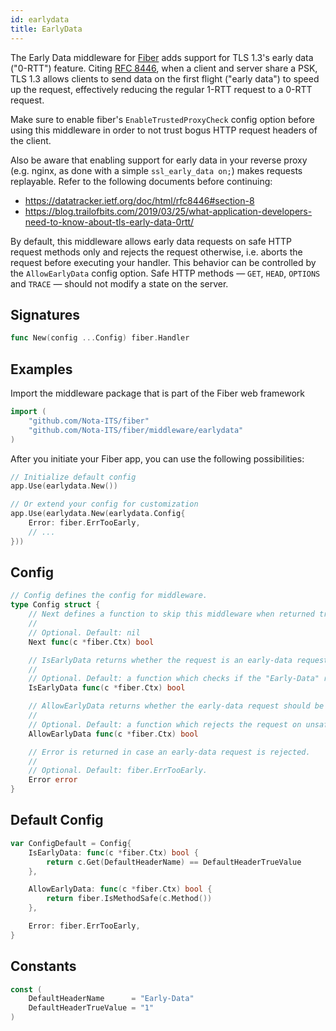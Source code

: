 ```yaml
---
id: earlydata
title: EarlyData
---
```


The Early Data middleware for [Fiber](https://github.com/gofiber/fiber) adds support for TLS 1.3's early data ("0-RTT") feature.
Citing [RFC 8446](https://datatracker.ietf.org/doc/html/rfc8446#section-2-3), when a client and server share a PSK, TLS 1.3 allows clients to send data on the first flight ("early data") to speed up the request, effectively reducing the regular 1-RTT request to a 0-RTT request.

Make sure to enable fiber's `EnableTrustedProxyCheck` config option before using this middleware in order to not trust bogus HTTP request headers of the client.

Also be aware that enabling support for early data in your reverse proxy (e.g. nginx, as done with a simple `ssl_early_data on;`) makes requests replayable. Refer to the following documents before continuing:

- https://datatracker.ietf.org/doc/html/rfc8446#section-8
- https://blog.trailofbits.com/2019/03/25/what-application-developers-need-to-know-about-tls-early-data-0rtt/

By default, this middleware allows early data requests on safe HTTP request methods only and rejects the request otherwise, i.e. aborts the request before executing your handler. This behavior can be controlled by the `AllowEarlyData` config option.
Safe HTTP methods — `GET`, `HEAD`, `OPTIONS` and `TRACE` — should not modify a state on the server.

## Signatures

```go
func New(config ...Config) fiber.Handler
```

## Examples

Import the middleware package that is part of the Fiber web framework

```go
import (
	"github.com/Nota-ITS/fiber"
	"github.com/Nota-ITS/fiber/middleware/earlydata"
)
```

After you initiate your Fiber app, you can use the following possibilities:

```go
// Initialize default config
app.Use(earlydata.New())

// Or extend your config for customization
app.Use(earlydata.New(earlydata.Config{
	Error: fiber.ErrTooEarly,
	// ...
}))
```

## Config

```go
// Config defines the config for middleware.
type Config struct {
	// Next defines a function to skip this middleware when returned true.
	//
	// Optional. Default: nil
	Next func(c *fiber.Ctx) bool

	// IsEarlyData returns whether the request is an early-data request.
	//
	// Optional. Default: a function which checks if the "Early-Data" request header equals "1".
	IsEarlyData func(c *fiber.Ctx) bool

	// AllowEarlyData returns whether the early-data request should be allowed or rejected.
	//
	// Optional. Default: a function which rejects the request on unsafe and allows the request on safe HTTP request methods.
	AllowEarlyData func(c *fiber.Ctx) bool

	// Error is returned in case an early-data request is rejected.
	//
	// Optional. Default: fiber.ErrTooEarly.
	Error error
}
```

## Default Config

```go
var ConfigDefault = Config{
	IsEarlyData: func(c *fiber.Ctx) bool {
		return c.Get(DefaultHeaderName) == DefaultHeaderTrueValue
	},

	AllowEarlyData: func(c *fiber.Ctx) bool {
		return fiber.IsMethodSafe(c.Method())
	},

	Error: fiber.ErrTooEarly,
}
```

## Constants

```go
const (
	DefaultHeaderName      = "Early-Data"
	DefaultHeaderTrueValue = "1"
)
```